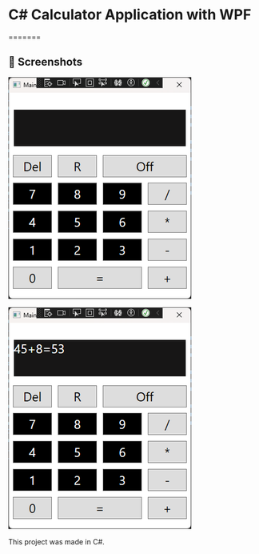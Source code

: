 # C# Calculator Application with WPF

=======

## 📸 Screenshots
![Main Interface](./screenshots/main.png)

![Some math](./screenshots/math.png)




This project was made in C#.

